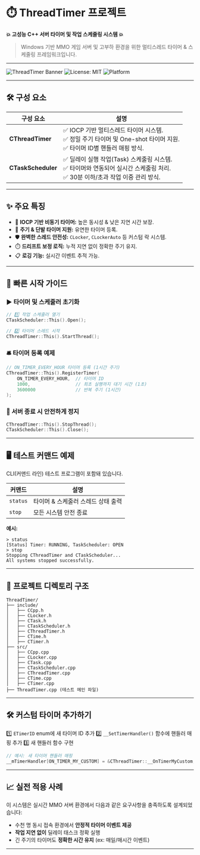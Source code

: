 # ⏱️ ThreadTimer 프로젝트

**💥 고성능 C++ 서버 타이머 및 작업 스케줄링 시스템 💥**

> Windows 기반 MMO 게임 서버 및 고부하 환경을 위한 멀티스레드 타이머 & 스케줄링 프레임워크입니다.

---

![ThreadTimer Banner](https://img.shields.io/badge/C%2B%2B-High%20Performance-blue.svg) ![License: MIT](https://img.shields.io/badge/License-MIT-green.svg) ![Platform](https://img.shields.io/badge/Platform-Windows-lightgrey.svg)

---

## 🛠️ **구성 요소**

| 구성 요소            | 설명 |
|--------------------|-------|
| **CThreadTimer**   | ✅ IOCP 기반 멀티스레드 타이머 시스템.<br>✅ 정밀 주기 타이머 및 One-shot 타이머 지원.<br>✅ 타이머 ID별 핸들러 매핑 방식. |
| **CTaskScheduler** | ✅ 딜레이 실행 작업(Task) 스케줄링 시스템.<br>✅ 타이머와 연동되어 실시간 스케줄링 처리.<br>✅ 30분 이하/초과 작업 이중 관리 방식. |

---

## ✨ **주요 특징**

- 🚀 **IOCP 기반 비동기 타이머:** 높은 동시성 & 낮은 지연 시간 보장.
- 🔄 **주기 & 단발 타이머 지원:** 유연한 타이머 등록.
- 🛡️ **완벽한 스레드 안전성:** `CLocker`, `CLockerAuto` 등 커스텀 락 시스템.
- ⏱️ **드리프트 보정 로직:** 누적 지연 없이 정확한 주기 유지.
- 📋 **로깅 기능:** 실시간 이벤트 추적 가능.

---

## 🚀 **빠른 시작 가이드**

### ▶️ 타이머 및 스케줄러 초기화

```cpp
// 1️⃣ 작업 스케줄러 열기
CTaskScheduler::This().Open();

// 2️⃣ 타이머 스레드 시작
CThreadTimer::This().StartThread();
````

### 🛎️ 타이머 등록 예제

```cpp
// ON_TIMER_EVERY_HOUR 타이머 등록 (1시간 주기)
CThreadTimer::This().RegisterTimer(
    ON_TIMER_EVERY_HOUR,  // 타이머 ID
    1000,                 // 최초 실행까지 대기 시간 (1초)
    3600000               // 반복 주기 (1시간)
);
```

### 🛑 서버 종료 시 안전하게 정지

```cpp
CThreadTimer::This().StopThread();
CTaskScheduler::This().Close();
```

---

## 🖥️ **테스트 커맨드 예제**

CLI(커맨드 라인) 테스트 프로그램이 포함돼 있습니다.

| 커맨드      | 설명                   |
| -------- | -------------------- |
| `status` | 타이머 & 스케줄러 스레드 상태 출력 |
| `stop`   | 모든 시스템 안전 종료         |

**예시:**

```
> status
[Status] Timer: RUNNING, TaskScheduler: OPEN
> stop
Stopping CThreadTimer and CTaskScheduler...
All systems stopped successfully.
```

---

## 📂 **프로젝트 디렉토리 구조**

```
ThreadTimer/
├── include/
│   ├── CCpp.h
│   ├── CLocker.h
│   ├── CTask.h
│   ├── CTaskScheduler.h
│   ├── CThreadTimer.h
│   ├── CTime.h
│   ├── CTimer.h
├── src/
│   ├── CCpp.cpp
│   ├── CLocker.cpp
│   ├── CTask.cpp
│   ├── CTaskScheduler.cpp
│   ├── CThreadTimer.cpp
│   ├── CTime.cpp
│   ├── CTimer.cpp
├── ThreadTimer.cpp (테스트 메인 파일)
```

---

## 🛠️ **커스텀 타이머 추가하기**

1️⃣ `ETimerID` enum에 새 타이머 ID 추가
2️⃣ `__SetTimerHandler()` 함수에 핸들러 매핑 추가
3️⃣ 새 핸들러 함수 구현

```cpp
// 예시: 새 타이머 핸들러 매핑
__mTimerHandler[ON_TIMER_MY_CUSTOM] = &CThreadTimer::__OnTimerMyCustom;
```

---

## 📈 **실전 적용 사례**

이 시스템은 실시간 MMO 서버 환경에서 다음과 같은 요구사항을 충족하도록 설계되었습니다:

* 수천 명 동시 접속 환경에서 **안정적 타이머 이벤트 제공**
* **작업 지연 없이** 딜레이 태스크 정확 실행
* 긴 주기의 타이머도 **정확한 시간 유지** (ex: 매일/매시간 이벤트)

---
